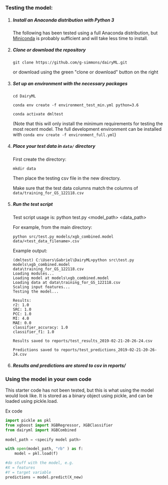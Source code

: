 ### Testing the model:

1. ##### Install an Anaconda distribution with Python 3

   The following has been tested using a full Anaconda distribution, but [Miniconda](https://conda.io/en/latest/miniconda.html) is probably sufficient and will take less time to install.

2. ##### Clone or download the repository

   `git clone https://github.com/g-simmons/dairyML.git` 

   or download using the green "clone or download" button on the right

3. ##### Set up an environment with the necessary packages

   `cd DairyML`

   `conda env create -f environment_test_min.yml python=3.6`

   `conda activate dmltest`

   (Note that this will only install the minimum requirements for testing the most recent model. The full development environment can be installed with `conda env create -f environment_full.yml`)

4. ##### Place your test data in `data/` directory

   First create the directory:

   `mkdir data` 

   Then place the testing csv file in the new directory.

   Make sure that the test data columns match the columns of `data/training_for_GS_122118.csv`

5. ##### Run the test script

   Test script usage is: python test.py <model_path> <data_path>

   For example, from the main directory:

   `python src/test.py models/xgb_combined.model data/<test_data_filename>.csv`

   Example output:

   ```
   (dmltest) C:\Users\Gabriel\DairyML>python src\test.py models\xgb_combined.model
   data\training_for_GS_122118.csv
   Loading modules...
   Loading model at models\xgb_combined.model
   Loading data at data\training_for_GS_122118.csv
   Scaling input features...
   Testing the model...
   
   Results:
   r2: 1.0
   SRC: 1.0
   PCC: 1.0
   MI: 4.0
   MAE: 0.0
   classifier_accuracy: 1.0
   classifier_f1: 1.0
   
   Results saved to reports/test_results_2019-02-21-20-26-24.csv
   
   Predictions saved to reports/test_predictions_2019-02-21-20-26-24.csv
   ```

6. ##### Results and predictions are stored to csv in reports/



### Using the model in your own code

This starter code has not been tested, but this is what using the model would look like. It is stored as a binary object using pickle, and can be loaded using pickle.load.

Ex code

```python
import pickle as pkl
from xgboost import XGBRegressor, XGBClassifier
from dairyml import XGBCombined
  
model_path = <specify model path>

with open(model_path, "rb" ) as f:
	model = pkl.load(f)

#do stuff with the model, e.g.
#X = features
#Y = target variable
predictions = model.predict(X_new)

```
